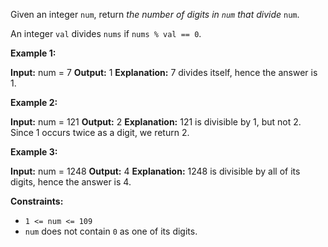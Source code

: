﻿
Given an integer  `num`, return  _the number of digits in  `num`  that divide_ `num`.

An integer  `val`  divides  `nums`  if  `nums % val == 0`.

**Example 1:**

**Input:** num = 7
**Output:** 1
**Explanation:** 7 divides itself, hence the answer is 1.

**Example 2:**

**Input:** num = 121
**Output:** 2
**Explanation:** 121 is divisible by 1, but not 2. Since 1 occurs twice as a digit, we return 2.

**Example 3:**

**Input:** num = 1248
**Output:** 4
**Explanation:** 1248 is divisible by all of its digits, hence the answer is 4.

**Constraints:**

-   `1 <= num <= 109`
-   `num`  does not contain  `0`  as one of its digits.
